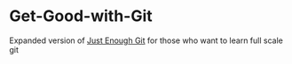 # Get-Good-with-Git
Expanded version of [Just Enough Git](https://github.com/msrogers2015/Just-Enough-Git) for those who want to learn full scale git
